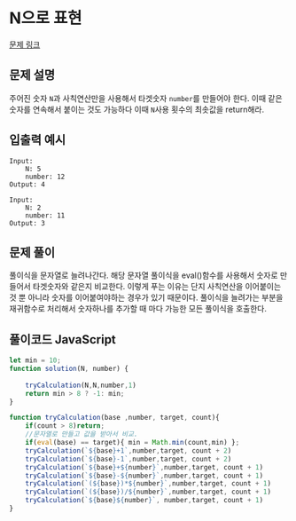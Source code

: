# N으로 표현

[문제 링크](https://programmers.co.kr/learn/courses/30/lessons/42895)

## 문제 설명

주어진 숫자 `N`과 사칙연산만을 사용해서 타겟숫자 `number`를 만들어야 한다. 이때 같은 숫자를 연속해서 붙이는 것도 가능하다 
이때 `N`사용 횟수의 최솟값을 return해라. 

## 입출력 예시
```
Input:
    N: 5
    number: 12
Output: 4

Input:
    N: 2
    number: 11
Output: 3
```


## 문제 풀이

풀이식을 문자열로 늘려나간다. 해당 문자열 풀이식을 eval()함수를 사용해서 숫자로 만들어서 타겟숫자와 같은지 비교한다.
이렇게 푸는 이유는 단지 사칙연산을 이어붙이는 것 뿐 아니라 숫자를 이어붙여야하는 경우가 있기 때문이다. 
풀이식을 늘려가는 부분을 재귀함수로 처리해서 숫자하나를 추가할 때 마다 가능한 모든 풀이식을 호출한다.

## 풀이코드 JavaScript

```js
let min = 10;
function solution(N, number) {
     
    tryCalculation(N,N,number,1)
    return min > 8 ? -1: min;
}

function tryCalculation(base ,number, target, count){
    if(count > 8)return;
    //문자열로 만들고 값을 받아서 비교.
    if(eval(base) == target){ min = Math.min(count,min) };
    tryCalculation(`${base}+1`,number,target, count + 2)
    tryCalculation(`${base}-1`,number,target, count + 2)
    tryCalculation(`${base}+${number}`,number,target, count + 1)
    tryCalculation(`${base}-${number}`,number,target, count + 1)
    tryCalculation(`(${base})*${number}`,number,target, count + 1)
    tryCalculation(`(${base})/${number}`,number,target, count + 1)
    tryCalculation(`${base}${number}`, number,target, count + 1)
}
```
